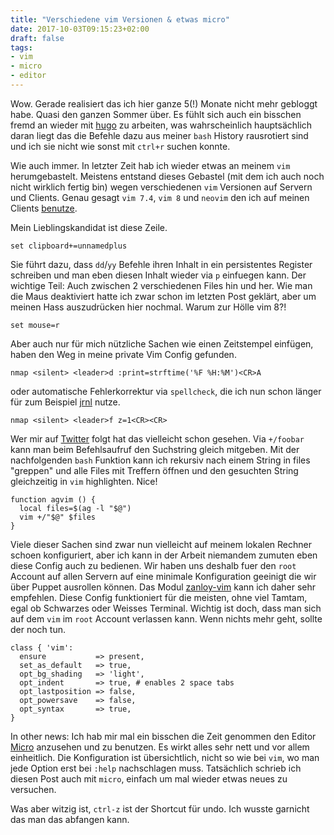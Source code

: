 ```yaml
---
title: "Verschiedene vim Versionen & etwas micro"
date: 2017-10-03T09:15:23+02:00
draft: false
tags:
- vim
- micro
- editor
---
```


Wow. Gerade realisiert das ich hier ganze 5(!) Monate nicht mehr gebloggt
habe. Quasi den ganzen Sommer über. Es fühlt sich auch ein bisschen fremd
an wieder mit [hugo](https://gohuho.io) zu arbeiten, was wahrscheinlich
hauptsächlich daran liegt das die Befehle dazu aus meiner `bash` History
rausrotiert sind und ich sie nicht wie sonst mit `ctrl+r` suchen konnte.

Wie auch immer. In letzter Zeit hab ich wieder etwas an meinem `vim` herumgebastelt.
Meistens entstand dieses Gebastel (mit dem ich auch noch nicht wirklich fertig bin)
wegen verschiedenen `vim` Versionen auf Servern und Clients. Genau gesagt `vim 7.4`,
`vim 8` und `neovim` den ich auf meinen Clients [benutze](https://noqqe.de/blog/2017/04/15/neovim/).

Mein Lieblingskandidat ist diese Zeile.

```
set clipboard+=unnamedplus
```

Sie führt dazu, dass `dd`/`yy` Befehle ihren Inhalt in ein persistentes
Register schreiben und man eben diesen Inhalt wieder via `p` einfuegen
kann. Der wichtige Teil: Auch zwischen 2 verschiedenen Files hin und her.
Wie man die Maus deaktiviert hatte ich zwar schon im letzten Post geklärt,
aber um meinen Hass auszudrücken hier nochmal. Warum zur Hölle vim 8?!

```
set mouse=r
```

Aber auch nur für mich nützliche Sachen wie einen Zeitstempel einfügen,
haben den Weg in meine private Vim Config gefunden.

```
nmap <silent> <leader>d :print=strftime('%F %H:%M')<CR>A
```

oder automatische Fehlerkorrektur via `spellcheck`, die ich nun schon
länger für zum Beispiel [jrnl](http://jrnl.sh) nutze.

```
nmap <silent> <leader>f z=1<CR><CR>
```

Wer mir auf [Twitter](https://twitter.com/noqqe) folgt hat das vielleicht
schon gesehen. Via `+/foobar` kann man beim Befehlsaufruf den Suchstring
gleich mitgeben. Mit der nachfolgenden `bash` Funktion kann ich rekursiv
nach einem String in files "greppen" und alle Files mit Treffern öffnen und
den gesuchten String gleichzeitig in `vim` highlighten. Nice!

```
function agvim () {
  local files=$(ag -l "$@")
  vim +/"$@" $files
}
```

Viele dieser Sachen sind zwar nun vielleicht auf meinem lokalen Rechner
schoen konfiguriert, aber ich kann in der Arbeit niemandem zumuten eben
diese Config auch zu bedienen. Wir haben uns deshalb fuer den `root`
Account auf allen Servern auf eine minimale Konfiguration geeinigt die wir
über Puppet ausrollen können. Das Modul
[zanloy-vim](https://forge.puppet.com/zanloy/vim/readme) kann ich daher
sehr empfehlen. Diese Config funktioniert für die meisten, ohne viel
Tamtam, egal ob Schwarzes oder Weisses Terminal. Wichtig ist doch, dass man
sich auf dem `vim` im `root` Account verlassen kann. Wenn nichts mehr geht,
sollte der noch tun.

``` puppet
class { 'vim':
  ensure           => present,
  set_as_default   => true,
  opt_bg_shading   => 'light',
  opt_indent       => true, # enables 2 space tabs
  opt_lastposition => false,
  opt_powersave    => false,
  opt_syntax       => true,
}
```

In other news: Ich hab mir mal ein bisschen die Zeit genommen den Editor
[Micro](https://micro-editor.github.io) anzusehen und zu benutzen. Es
wirkt alles sehr nett und vor allem einheitlich. Die Konfiguration ist
übersichtlich, nicht so wie bei `vim`, wo man jede Option erst bei `:help`
nachschlagen muss. Tatsächlich schrieb ich diesen Post auch mit `micro`,
einfach um mal wieder etwas neues zu versuchen.

Was aber witzig ist, `ctrl-z` ist der Shortcut für undo. Ich wusste garnicht
das man das abfangen kann.
